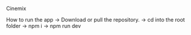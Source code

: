 Cinemix

How to run the app
-> Download or pull the repository. -> cd into the root folder -> npm i -> npm run dev
